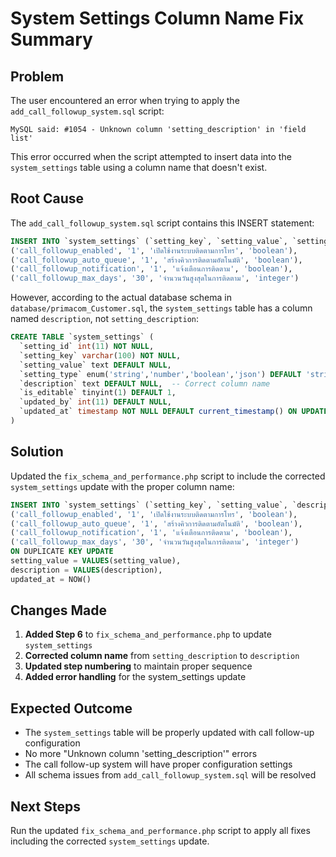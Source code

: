 # System Settings Column Name Fix Summary

## Problem
The user encountered an error when trying to apply the `add_call_followup_system.sql` script:

```
MySQL said: #1054 - Unknown column 'setting_description' in 'field list'
```

This error occurred when the script attempted to insert data into the `system_settings` table using a column name that doesn't exist.

## Root Cause
The `add_call_followup_system.sql` script contains this INSERT statement:

```sql
INSERT INTO `system_settings` (`setting_key`, `setting_value`, `setting_description`, `setting_type`) VALUES
('call_followup_enabled', '1', 'เปิดใช้งานระบบติดตามการโทร', 'boolean'),
('call_followup_auto_queue', '1', 'สร้างคิวการติดตามอัตโนมัติ', 'boolean'),
('call_followup_notification', '1', 'แจ้งเตือนการติดตาม', 'boolean'),
('call_followup_max_days', '30', 'จำนวนวันสูงสุดในการติดตาม', 'integer')
```

However, according to the actual database schema in `database/primacom_Customer.sql`, the `system_settings` table has a column named `description`, not `setting_description`:

```sql
CREATE TABLE `system_settings` (
  `setting_id` int(11) NOT NULL,
  `setting_key` varchar(100) NOT NULL,
  `setting_value` text DEFAULT NULL,
  `setting_type` enum('string','number','boolean','json') DEFAULT 'string',
  `description` text DEFAULT NULL,  -- Correct column name
  `is_editable` tinyint(1) DEFAULT 1,
  `updated_by` int(11) DEFAULT NULL,
  `updated_at` timestamp NOT NULL DEFAULT current_timestamp() ON UPDATE current_timestamp()
)
```

## Solution
Updated the `fix_schema_and_performance.php` script to include the corrected `system_settings` update with the proper column name:

```sql
INSERT INTO `system_settings` (`setting_key`, `setting_value`, `description`, `setting_type`) VALUES
('call_followup_enabled', '1', 'เปิดใช้งานระบบติดตามการโทร', 'boolean'),
('call_followup_auto_queue', '1', 'สร้างคิวการติดตามอัตโนมัติ', 'boolean'),
('call_followup_notification', '1', 'แจ้งเตือนการติดตาม', 'boolean'),
('call_followup_max_days', '30', 'จำนวนวันสูงสุดในการติดตาม', 'integer')
ON DUPLICATE KEY UPDATE 
setting_value = VALUES(setting_value),
description = VALUES(description),
updated_at = NOW()
```

## Changes Made
1. **Added Step 6** to `fix_schema_and_performance.php` to update `system_settings`
2. **Corrected column name** from `setting_description` to `description`
3. **Updated step numbering** to maintain proper sequence
4. **Added error handling** for the system_settings update

## Expected Outcome
- The `system_settings` table will be properly updated with call follow-up configuration
- No more "Unknown column 'setting_description'" errors
- The call follow-up system will have proper configuration settings
- All schema issues from `add_call_followup_system.sql` will be resolved

## Next Steps
Run the updated `fix_schema_and_performance.php` script to apply all fixes including the corrected `system_settings` update.
